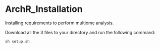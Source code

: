 # ArchR_Installation

Installing requirements to perform multiome analysis.

Download all the 3 files to your directory and run the following command:

`sh setup.sh`
